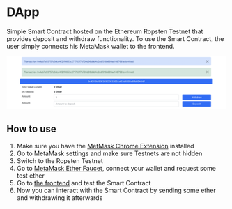 # DApp
Simple Smart Contract hosted on the Ethereum Ropsten Testnet that provides deposit and withdraw functionality. 
To use the Smart Contract, the user simply connects his MetaMask wallet to the frontend.

![Frontend Screenshot](frontend.png?raw=true "Title")

## How to use
1. Make sure you have the [MetMask Chrome Extension](https://chrome.google.com/webstore/detail/metamask/nkbihfbeogaeaoehlefnkodbefgpgknn) installed 
2. Go to MetaMask settings and make sure Testnets are not hidden
3. Switch to the Ropsten Testnet
4. Go to [MetaMask Ether Faucet](https://faucet.metamask.io/), connect your wallet and request some test ether 
5. Go to [the frontend](https://smart-contract-test.netlify.app/) and test the Smart Contract
6. Now you can interact with the Smart Contract by sending some ether and withdrawing it afterwards


